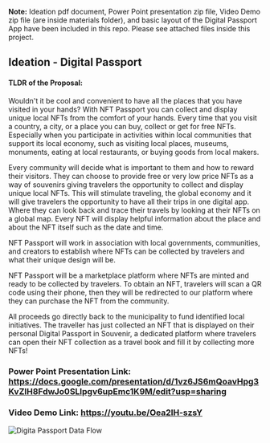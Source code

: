 **Note:** Ideation pdf document, Power Point presentation zip file, Video Demo zip file (are inside materials folder), and basic layout of the Digital Passport App have been included in this repo. Please see attached files inside this project.


## Ideation -  Digital Passport

#### TLDR of the Proposal:

Wouldn't it be cool and convenient to have all the places that you have visited in your hands? With NFT Passport you can collect and display unique local NFTs from the comfort of your hands.
Every time that you visit a country, a city, or a place you can buy, collect or get for free NFTs. Especially when you participate in activities within local communities that support its local economy, such as visiting local places, museums, monuments, eating at local restaurants, or buying goods from local makers.

Every community will decide what is important to them and how to reward their visitors. They can choose to provide free or very low price NFTs as a way of souvenirs giving travelers the opportunity to collect and display unique local NFTs.
This will stimulate traveling, the global economy and it will give travelers the opportunity to have all their trips in one digital app. Where they can look back and trace their travels by looking at their NFTs on a global map. Every NFT will display helpful information about the place and about the NFT itself such as the date and time.

NFT Passport will work in association with local governments, communities, and creators to establish where NFTs can be collected by travelers and what their unique design will be.

NFT Passport will be a marketplace platform where NFTs are minted and ready to be collected by travelers. To obtain an NFT, travelers will scan a QR code using their phone, then they will be redirected to our platform where they can purchase the NFT from the community.


  All proceeds go directly back to the municipality to fund identified local initiatives. The traveller has just collected an NFT that is displayed on their personal Digital Passport in Souvenir, a dedicated platform where travelers can open their NFT collection as a travel book and fill it by collecting more NFTs!


### Power Point Presentation Link: https://docs.google.com/presentation/d/1vz6JS6mQoavHpg3KvZlH8FdwJo0SLlpgv6upEmc1K9M/edit?usp=sharing

### Video Demo Link: https://youtu.be/Oea2lH-szsY


![Digita Passport Data Flow](“https://github.com/electrone901/-Digital-Passport/blob/main/public/dataflow.png”)
